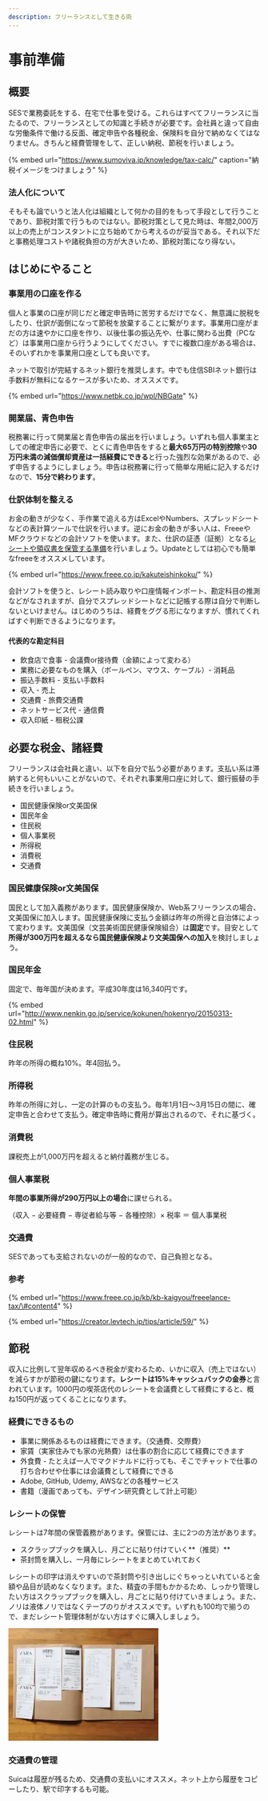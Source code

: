 ```yaml
---
description: フリーランスとして生きる術
---
```


# 事前準備

## 概要

SESで業務委託をする、在宅で仕事を受ける。これらはすべてフリーランスに当たるので、フリーランスとしての知識と手続きが必要です。会社員と違って自由な労働条件で働ける反面、確定申告や各種税金、保険料を自分で納めなくてはなりません。きちんと経費管理をして、正しい納税、節税を行いましょう。

{% embed url="https://www.sumoviva.jp/knowledge/tax-calc/" caption="納税イメージをつけましょう" %}

### 法人化について

そもそも論でいうと法人化は組織として何かの目的をもって手段として行うことであり、節税対策で行うものではない。節税対策として見た時は、年間2,000万以上の売上がコンスタントに立ち始めてから考えるのが妥当である。それ以下だと事務処理コストや諸税負担の方が大きいため、節税対策になり得ない。

## はじめにやること

### 事業用の口座を作る

個人と事業の口座が同じだと確定申告時に苦労するだけでなく、無意識に脱税をしたり、仕訳が面倒になって節税を放棄することに繋がります。事業用口座がまだの方は速やかに口座を作り、以後仕事の振込先や、仕事に関わる出費（PCなど）は事業用口座から行うようにしてください。すでに複数口座がある場合は、そのいずれかを事業用口座としても良いです。

ネットで取引が完結するネット銀行を推奨します。中でも住信SBIネット銀行は手数料が無料になるケースが多いため、オススメです。

{% embed url="https://www.netbk.co.jp/wpl/NBGate" %}

### 開業届、青色申告

税務署に行って開業届と青色申告の届出を行いましょう。いずれも個人事業主としての確定申告に必要で、とくに青色申告をすると**最大65万円の特別控除**や**30万円未満の減価償却資産は一括経費にできる**と行った強烈な効果があるので、必ず申告するようにしましょう。申告は税務署に行って簡単な用紙に記入するだけなので、**15分で終わります**。

### 仕訳体制を整える

お金の動きが少なく、手作業で追える方はExcelやNumbers、スプレッドシートなどの表計算ツールで仕訳を行います。逆にお金の動きが多い人は、FreeeやMFクラウドなどの会計ソフトを使います。また、仕訳の証憑（証拠）となる[レシートや領収書を保管する準備](ready.md#reshtono)を行いましょう。Updateとしては初心でも簡単なfreeeをオススメしています。

{% embed url="https://www.freee.co.jp/kakuteishinkoku/" %}

会計ソフトを使うと、レシート読み取りや口座情報インポート、勘定科目の推測などがなされますが、自分でスプレッドシートなどに記帳する際は自分で判断しないといけません。はじめのうちは、経費をググる形になりますが、慣れてくればすぐ判断できるようになります。

#### 代表的な勘定科目

* 飲食店で食事 - 会議費or接待費（金額によって変わる）
* 業務に必要なものを購入（ボールペン、マウス、ケーブル）- 消耗品
* 振込手数料 - 支払い手数料
* 収入 - 売上
* 交通費 - 旅費交通費
* ネットサービス代 - 通信費
* 収入印紙 - 租税公課

## 必要な税金、諸経費

フリーランスは会社員と違い、以下を自分で払う必要があります。支払い系は滞納すると何もいいことがないので、それぞれ事業用口座に対して、銀行振替の手続きを行いましょう。

* 国民健康保険or文美国保
* 国民年金
* 住民税
* 個人事業税
* 所得税
* 消費税
* 交通費

### 国民健康保険or**文美国保**

国民として加入義務があります。国民健康保険か、Web系フリーランスの場合、文美国保に加入します。国民健康保険に支払う金額は昨年の所得と自治体によって変わります。文美国保（文芸美術国民健康保険組合）は**固定**です。目安として**所得が300万円を超えるなら国民健康保険より文美国保への加入**を検討しましょう。

### 国民年金

固定で、毎年国が決めます。平成30年度は16,340円です。

{% embed url="http://www.nenkin.go.jp/service/kokunen/hokenryo/20150313-02.html" %}

### 住民税

昨年の所得の概ね10%。年4回払う。

### 所得税

昨年の所得に対し、一定の計算のもの支払う。毎年1月1日〜3月15日の間に、確定申告と合わせて支払う。確定申告時に費用が算出されるので、それに基づく。

### 消費税

課税売上が1,000万円を超えると納付義務が生じる。

### 個人事業税

**年間の事業所得が290万円以上の場合**に課せられる。

（収入 − 必要経費 − 専従者給与等 − 各種控除）× 税率 ＝ 個人事業税

### 交通費

SESであっても支給されないのが一般的なので、自己負担となる。

### 参考

{% embed url="https://www.freee.co.jp/kb/kb-kaigyou/freeelance-tax/\#content4" %}

{% embed url="https://creator.levtech.jp/tips/article/59/" %}

## 節税

収入に比例して翌年収めるべき税金が変わるため、いかに収入（売上ではない）を減らすかが節税の鍵になります。**レシートは15%キャッシュバックの金券**と言われています。1000円の喫茶店代のレシートを会議費として経費にすると、概ね150円が返ってくることになります。

### 経費にできるもの

* 事業に関係あるものは経費にできます。（交通費、交際費）
* 家賃（実家住みでも家の光熱費）は仕事の割合に応じて経費にできます
* 外食費 - たとえば一人でマクドナルドに行っても、そこでチャットで仕事の打ち合わせや仕事には会議費として経費にできる
* Adobe, GitHub, Udemy, AWSなどの各種サービス
* 書籍（漫画であっても、デザイン研究費として計上可能）

### レシートの保管

レシートは7年間の保管義務があります。保管には、主に2つの方法があります。

* スクラップブックを購入し、月ごとに貼り付けていく**（推奨）**
* 茶封筒を購入し、一月毎にレシートをまとめていれておく

レシートの印字は消えやすいので茶封筒や引き出しにぐちゃっといれていると金額や品目が読めなくなります。また、精査の手間もかかるため、しっかり管理したい方はスクラップブックを購入し、月ごとに貼り付けていきましょう。また、ノリは液体ノリではなくテープのりがオススメです。いずれも100均で揃うので、まだレシート管理体制がない方はすぐに購入しましょう。

![](../../.gitbook/assets/image%20%281%29.png)

### 交通費の管理

Suicaは履歴が残るため、交通費の支払いにオススメ。ネット上から履歴をコピーしたり、駅で印字するも可能。